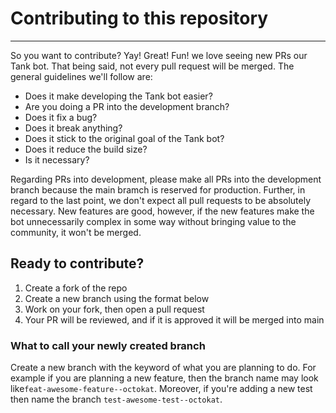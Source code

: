 # Contributing to this repository

---

So you want to contribute? Yay! Great! Fun! we love seeing new PRs our Tank bot. That being said, not every pull request will be merged. The general guidelines we'll follow are:

- Does it make developing the Tank bot easier?
- Are you doing a PR into the development branch?
- Does it fix a bug?
- Does it break anything?
- Does it stick to the original goal of the Tank bot?
- Does it reduce the build size?
- Is it necessary?

Regarding PRs into development, please make all PRs into the development branch because the main bramch is reserved for production. Further, in regard to the last point, we don't expect all pull requests to be absolutely necessary. New features are good, however, if the new features make the bot unnecessarily complex in some way without bringing value to the community, it won't be merged.

## Ready to contribute?

1. Create a fork of the repo
2. Create a new branch using the format below
3. Work on your fork, then open a pull request
4. Your PR will be reviewed, and if it is approved it will be merged into main

### What to call your newly created branch

Create a new branch with the keyword of what you are planning to do. For example if you are planning a new feature, then the branch name may look like`feat-awesome-feature--octokat`. Moreover, if you're adding a new test then name the branch `test-awesome-test--octokat`.

